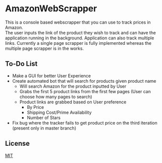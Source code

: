 # AmazonWebScrapper

This is a console based webscrapper that you can use to track prices in Amazon.  
The user inputs the link of the product they wish to track and can have the 
application running in the background. Application can also track multiple 
links. Currently a single page scrapper is fully implemented whereas the multiple 
page scrapper is in the works.

## To-Do List
* Make a GUI for better User Experience
* Create automated bot that will search for products given product name
    * Will search Amazon for the product inputted by User
    * Grabs the first 5 product links from the first few pages (User can choose how many pages to search) 
    * Product links are grabbed based on User preference
        * By Price
        * Shipping Cost/Prime Availability
        * Number of Stars
* Fix bug where the tracker fails to get product price on the third iteration (present only in master branch)

## License
[MIT](https://choosealicense.com/licenses/mit/)